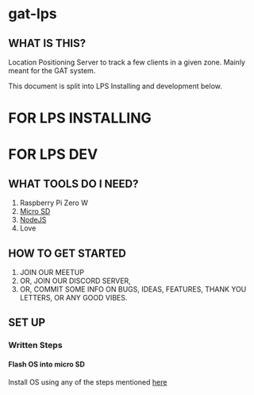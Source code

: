 # gat-lps

## WHAT IS THIS?
Location Positioning Server to track a few clients in a given zone. Mainly meant for the GAT system.

This document is split into LPS Installing and development below.

# FOR LPS INSTALLING


# FOR LPS DEV

## WHAT TOOLS DO I NEED?
1. Raspberry Pi Zero W
2. [Micro SD](https://www.raspberrypi.org/documentation/installation/sd-cards.md)
3. [NodeJS](https://nodejs.org/en/)
4. Love

## HOW TO GET STARTED
1. JOIN OUR MEETUP
2. OR, JOIN OUR DISCORD SERVER,
3. OR, COMMIT SOME INFO ON BUGS, IDEAS, FEATURES, THANK YOU LETTERS, OR ANY GOOD VIBES.

## SET UP

### Written Steps
#### Flash OS into micro SD
Install OS using any of the steps mentioned [here](https://www.raspberrypi.org/documentation/installation/installing-images/README.md)


